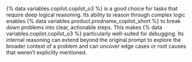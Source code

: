 {% data variables.copilot.copilot_o3 %} is a good choice for tasks that require deep logical reasoning. Its ability to reason through complex logic enables {% data variables.product.prodname_copilot_short %} to break down problems into clear, actionable steps.
This makes {% data variables.copilot.copilot_o3 %} particularly well-suited for debugging. Its internal reasoning can extend beyond the original prompt to explore the broader context of a problem and can uncover edge cases or root causes that weren’t explicitly mentioned.
